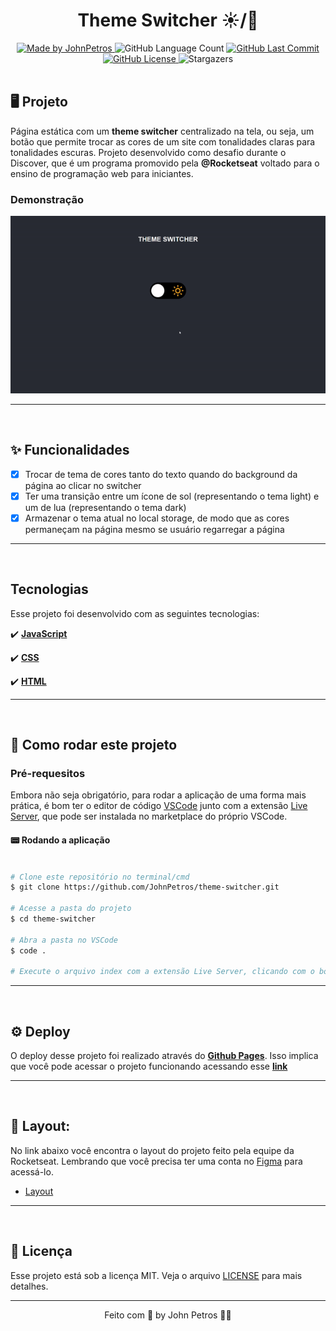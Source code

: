 <h1 align="center">
    Theme Switcher ☀️/🌙
</h1>

<div align="center">
   <a href="https://github.com/JohnPetros">
      <img alt="Made by JohnPetros" src="https://img.shields.io/badge/made%20by-JohnPetros-blueviolet">
   </a>
   <img alt="GitHub Language Count" src="https://img.shields.io/github/languages/count/JohnPetros/theme-switcher">
   <a href="https://github.com/JohnPetros/theme-switcher/commits/main">
      <img alt="GitHub Last Commit" src="https://img.shields.io/github/last-commit/JohnPetros/theme-switcher">
   </a>
  </a>
   </a>
   <a href="https://github.com/JohnPetros/theme-switcher/blob/main/LICENSE.md">
      <img alt="GitHub License" src="https://img.shields.io/github/license/JohnPetros/theme-switcher">
   </a>
    <img alt="Stargazers" src="https://img.shields.io/github/stars/JohnPetros/theme-switcher?style=social">
</div>

<br>

## 🖥️ Projeto

Página estática com um **theme switcher** centralizado na tela, ou seja, um botão que permite trocar as cores de um site com tonalidades claras para tonalidades escuras. Projeto desenvolvido como desafio durante o Discover, que é um programa promovido pela **@Rocketseat** voltado para o ensino de programação web para iniciantes.

### Demonstração
<div align="center">
    <img width="750" alt="GIF demontrando o theme switcher" src=".github/theme-switcher.gif" />
</div>

---
<br>

## ✨ Funcionalidades

- [x] Trocar de tema de cores tanto do texto quando do background da página ao clicar no switcher
- [x] Ter uma transição entre um ícone de sol (representando o tema light) e um de lua (representando o tema dark) 
- [x] Armazenar o tema atual no local storage, de modo que as cores permaneçam na página mesmo se usuário regarregar a página

---
<br>


##  Tecnologias

Esse projeto foi desenvolvido com as seguintes tecnologias:

✔️ **[JavaScript](https://developer.mozilla.org/pt-BR/docs/Web/JavaScript)**

✔️ **[CSS](https://developer.mozilla.org/pt-BR/docs/Web/CSS)**

✔️ **[HTML](https://developer.mozilla.org/pt-BR/docs/Web/HTML)**


---
<br>

## 🚀 Como rodar este projeto

### Pré-requesitos

Embora não seja obrigatório, para rodar a aplicação de uma forma mais prática, é bom ter o editor de código [VSCode](https://code.visualstudio.com/) junto com a extensão [Live Server](https://marketplace.visualstudio.com/items?itemName=ritwickdey.LiveServer), que pode ser instalada no marketplace do próprio VSCode. 

#### 📟 Rodando a aplicação

```bash

# Clone este repositório no terminal/cmd
$ git clone https://github.com/JohnPetros/theme-switcher.git

# Acesse a pasta do projeto
$ cd theme-switcher

# Abra a pasta no VSCode
$ code .

# Execute o arquivo index com a extensão Live Server, clicando com o botão direito sobre ele e depois em Open with Live Server

```

---
<br>

## ⚙️ Deploy

O deploy desse projeto foi realizado através do **[Github Pages](https://www.infinityfree.net/)**. Isso implica que você pode acessar o projeto funcionando acessando esse **[link](https://johnpetros.github.io/super-trunfo-clash-royale/)**

---
<br>

## 🎨 Layout:
No link abaixo você encontra o layout do projeto feito pela equipe da Rocketseat. Lembrando que você precisa ter uma conta no [Figma](http://figma.com/) para acessá-lo.

- [Layout](https://www.figma.com/file/faqMNLrCBeIWJt9tXrRUpX/DD-Theme-Switcher-Copy?fuid=1063607431262423232)

---
<br>

## :memo: Licença

Esse projeto está sob a licença MIT. Veja o arquivo [LICENSE](LICENSE) para mais detalhes.

---

<p align="center">
   Feito com 💜 by John Petros 👋🏻
</p>

